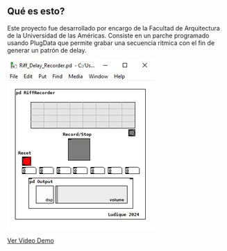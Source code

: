 ## Qué es esto?
Este proyecto fue desarrollado por encargo de la Facultad de Arquitectura de la Universidad de las Américas.
Consiste en un parche programado usando PlugData que permite grabar una secuencia ritmica con el fin de generar un patrón de delay.

![Imagen de referencia](RiffRecorder.jpg)


[Ver Video Demo](https://youtu.be/7P64u9kcFVU "Ver video Prueba")



